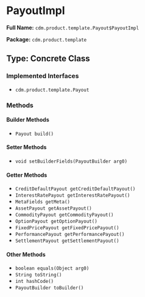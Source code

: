 # PayoutImpl

**Full Name:** `cdm.product.template.Payout$PayoutImpl`

**Package:** `cdm.product.template`

## Type: Concrete Class

### Implemented Interfaces

- `cdm.product.template.Payout`

### Methods

#### Builder Methods

- `Payout build()`

#### Setter Methods

- `void setBuilderFields(PayoutBuilder arg0)`

#### Getter Methods

- `CreditDefaultPayout getCreditDefaultPayout()`
- `InterestRatePayout getInterestRatePayout()`
- `MetaFields getMeta()`
- `AssetPayout getAssetPayout()`
- `CommodityPayout getCommodityPayout()`
- `OptionPayout getOptionPayout()`
- `FixedPricePayout getFixedPricePayout()`
- `PerformancePayout getPerformancePayout()`
- `SettlementPayout getSettlementPayout()`

#### Other Methods

- `boolean equals(Object arg0)`
- `String toString()`
- `int hashCode()`
- `PayoutBuilder toBuilder()`

